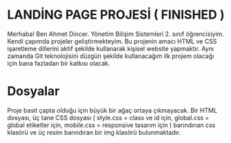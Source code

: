 # LANDİNG PAGE PROJESİ ( FINISHED )

Merhaba! Ben Ahmet Dincer. Yönetim Bilişim Sistemleri 2. sınıf öğrencisiyim. Kendi çapımda projeler geliştirmekteyim. Bu projenin amacı HTML ve CSS işaretleme dillerini aktif şekilde kullanarak kişisel website yapmaktır. Aynı zamanda Git teknolojisini düzgün şekilde kullanacağım ilk projem olacağı için bana fazladan bir katkısı olacak. 


# Dosyalar

Proje basit çapta olduğu için büyük bir ağaç ortaya çıkmayacak. Bir HTML dosyası, üç tane CSS dosyası ( style.css = class ve id için, global.css = global etiketler için, mobile.css = responsive tasarım için ) barındırıan css klasörü ve üç resim barındıran bir img klasörü bulunmaktadır.


